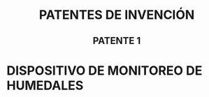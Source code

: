 <h1 align="center">PATENTES DE INVENCIÓN</h1>
<h2 align="center">PATENTE 1</h2>

# DISPOSITIVO DE MONITOREO DE HUMEDALES
